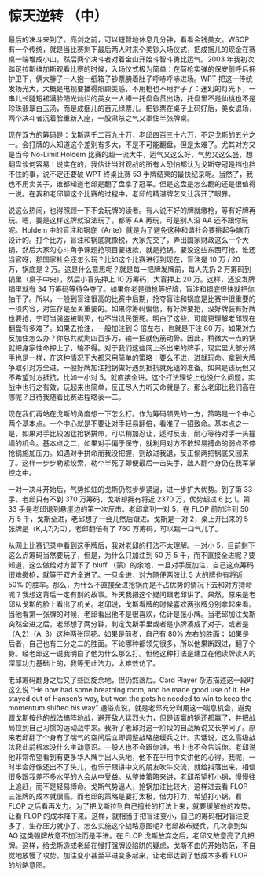 # 惊天逆转 （中）

最后的决斗来到了。亮剑之前，可以短暂地休息几分钟，看看金钱美女。WSOP 有一个传统，就是当比赛剩下最后两人时来个美钞入场仪式，把成捆儿的现金在赛桌一端堆成小山，然后两个决斗者对着金山开始斗智斗勇比运气。2003 年我初次踏足拉斯维加斯观看比赛的时候，入场仪式极为简单：在荷枪实弹的保安前呼后拥护卫下，俩大胖子一人抱一纸箱子钞票腆着肚子呼哧呼哧进场。WPT 把这一传统发扬光大，大概是电视要播得照顾美感，不用枪也不用胖子了：迷幻的灯光下，一串儿长腿短裙满脸阳光灿烂的美女一人捧一托盘鱼贯出场，托盘里不是仙桃也不是珍珠翡翠白玉汤，而是成捆儿的百元绿票儿。把钞票在桌子上码好后，美女退场，两个决斗者沉着脸重新入座，一股肃杀之气又罩住半张牌桌。

现在双方的筹码是：戈斯两千二百九十万，老邱四百三十六万，不足戈斯的五分之一。会打牌的人知道这个差别有多大，不是不可能翻盘，但是太难了。尤其对方又是当今 No-Limit Holdem 比赛的超一流大牛，运气又这么好，气势又这么盛，想翻盘谈何容易！说实在的，我估计当时观战的所有人恐怕都认为戈斯夺冠是挡也挡不住的事，说不定还要破 WPT 终桌比赛 53 手牌结束的最快纪录呢。当然了，我也不用卖关子，谁都知道老邱是翻了盘拿了冠军。但是这盘是怎么翻的还是很值得一说。在我和老邱聊这个比赛的过程中，老邱的精湛牌艺又让我开了眼界。

说这么热闹，也得照顾一下不会玩牌的读者。有人说不好的牌就缴枪，等有好牌再玩。嗯，要是这样这牌就没法玩了，都等 AA 再玩，可是别人没 AA 还不跟你玩呢。Holdem 中的盲注和锅底（Ante）就是为了避免这种和谐社会要挑起争端而设计的。打个比方，盲注和锅底就像税，大家先交了，弄出国家财政这么一个大锅，然后大家勾心斗角争课题抢项目要拨款，就是抢锅。要没这些东西可抢，谁还当官呀，那国家社会还怎么玩？比如这个比赛进行到现在，盲注是 10 万 / 20 万，锅底是 2 万。这是什么意思呢？就是每一把牌发牌前，每人先扔 2 万筹码到锅里（桌子中央），然后小盲先押上 10 万筹码，大盲押上 20 万。这样，还没发牌锅里就有 34 万筹码等待争夺了。如果你老是缴枪等好牌，盲注和锅底很快就把你抽干了。所以，一般到盲注很高的比赛中后期，抢夺盲注和锅底是比赛中很重要的一项内容，对生存是至关重要的。如果你筹码偏低，有好牌要抢，没好牌装有好牌也要抢，宁可当强盗被剿灭，也不当饥民饿死。明白了这些，可能更理解老邱现在翻盘有多难了。如果去抢注，一般加注到 3 倍左右，也就是下注 60 万。如果对方反加住怎么办？你总共就剩四百多万，输一把就伤筋动骨。因此，稍微大一点的锅就把身家性命押上了，输不得。对于我们这些网上杀出来的牌手，现实里大部分牌手也是一样，在这种情况下大都采用简单的策略：要么不进，进就玩命。拿到大牌争取引对方全进，一般好牌加注抢锅做好遇到抵抗就死磕的准备。如果是该玩但又不希望对方抵抗，比如一小对 5，就直接全进。这个打法理论上也没什么问题，实战中也行之有效，玩起来也简单，反正尽人力听天命就是了。那么老邱比我们高在哪呢？且待我随着比赛进程略表一二。

现在我们再站在戈斯的角度想一下怎么打。作为筹码领先的一方，策略是一个中心两个基本点。一个中心就是不要让对手轻易翻倍，看准了一招致命。基本点之一是，如果对手比较凶猛抢锅拼命，可以稍加忍让，适时反击，耐心等待对手一头撞墙的机会。基本点之二，如果对手偏于保守，就利用对方不敢轻易搏命的弱点不停抢锅施加压力。如遇对手拼命而我没把握，则敌进我退，反正偷两把锅底又回来了。这样一步步勒紧绞索，勒个半死了即便最后一击失手，敌人翻个身仍在我军掌控之中。

一对一决斗开始后，气势如虹的戈斯仍然步步紧逼，进一步扩大优势。到了第 33 手，老邱只有不到 370 万筹码，戈斯却拥有将近 2370 万，优势超过 6 比 1。第 33 手是老邱退到悬崖边的第一次反击。老邱拿到一对 5，在 FLOP 前加注到 50 万 5 千，戈斯全进，老邱想了一会儿然后跟进。戈斯是一对 2，桌上开出来的 5 张牌是（K,J,7;7;Q），老邱翻倍有了 760 万筹码，可以踹一口气儿了。

从网上比赛记录中看到这手牌后，我对老邱的打法不太理解。一对小 5，目前剩下这么点筹码当然要玩了，但是，为什么只加注到 50 万 5 千，而不直接全进呢？要知道，这么做给对方留下了 bluff （蒙）的余地，一旦对手反加注，自己这点筹码很难缴枪，就等于双方全进了。一旦全进，对方随便两张比 5 大的牌也有将近 50% 的胜率。那么，为什么不直接全进抢锅而是不占优势的情况下去和对方搏命呢？我想这背后一定有别的故事。昨天我把这个疑问跟老邱讲了。果然，原来是老邱从戈斯的脸上看出了机关。老邱说，戈斯看牌的时候喜欢两张牌分别拿起来看。当他看第一张牌的时候，老邱看出他不是很喜欢，估计是张小牌。当老邱加注戈斯突然全进之后，老邱想了两分钟，判定戈斯手里或者是小牌凑成了对子，或者是（A,2）（A, 3）这种两张同花。如果是前者，自己有 80% 左右的胜面； 如果是后者，自己也有三分之二的胜面。不论哪种都领先很多，所以他果断跟进，翻了个身。经老邱这一说我明白了他为什么那么打。但他这种打法是建立在他读牌读人的深厚功力基础上的，我等无此法力，太难效仿了。

老邱筹码翻身之后又了些回旋余地，但仍然落后。Card Player 杂志描述这一段时这么说 “He now had some breathing room, and he made good use of it. He stayed out of Hansen’s way, but won the pots he needed to win to keep the momentum shifted his way” 通俗点说，就是老邱充分利用这一喘息机会，避免跟戈斯按他的战法搞阵地战，避开敌人猛烈火力，但是该赢的锅还都赢了，并把战局拉到自己习惯的运动战中来。我听了老邱对这一阶段的自战解说又长学问了。原来老邱翻了个身有了喘气的空间后立即调整战略施缓兵之计。实话说，这么高级战法我此前根本没什么主动意识。一般人也不会跟你讲，书上也不会告诉你。老邱说他非常希望看到有更多华人牌手出人头地，他不在乎用中文讲他的心得。我呢，一时半会好像还出不了头儿，也乐于跟讲中文的朋友吹牛交流，就给抖落出来，相信很多跟我差不多水平的人会从中受益。从整体策略来讲，老邱希望打小锅，慢慢往上追赶，而不是轻易搏命。戈斯气势逼人，抢锅加注比较大，这样进去看 FLOP 三张牌的成本就很高。而老邱的策略是要打太极，借力打力，希望打小锅，看 FLOP 之后看再发力。为了把戈斯拉到自己擅长的打法上来，就要缓解他的攻势，让看 FLOP 的成本降下来。这样，就相当于把盲注变小，自己的筹码相对盲注变多了，生存压力就小了。怎么实施这个战略意图呢? 老邱故布疑兵，几次拿到如 AQ 这类强牌故意不加注而是平进。在 FLOP 戈斯放弃之后，老邱又故意亮了几把牌。这样，给戈斯造成老邱在慢打强牌设陷阱的疑虑，戈斯不由的开始防范，不自觉地放慢了攻势，加注变小甚至平进变多起来，让老邱达到了低成本多看 FLOP 的战略意图。
